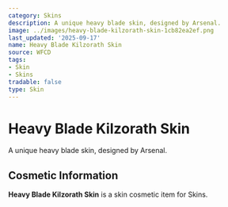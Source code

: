 ```yaml
---
category: Skins
description: A unique heavy blade skin, designed by Arsenal.
image: ../images/heavy-blade-kilzorath-skin-1cb82ea2ef.png
last_updated: '2025-09-17'
name: Heavy Blade Kilzorath Skin
source: WFCD
tags:
- Skin
- Skins
tradable: false
type: Skin
---
```


# Heavy Blade Kilzorath Skin

A unique heavy blade skin, designed by Arsenal.

## Cosmetic Information

**Heavy Blade Kilzorath Skin** is a skin cosmetic item for Skins.

